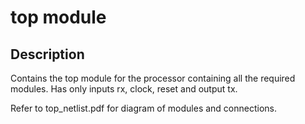 # top module

## Description 
Contains the top module for the processor containing all the required modules. Has only inputs rx, clock, reset 
and output tx. 
 
Refer to top_netlist.pdf for diagram of modules and connections. 